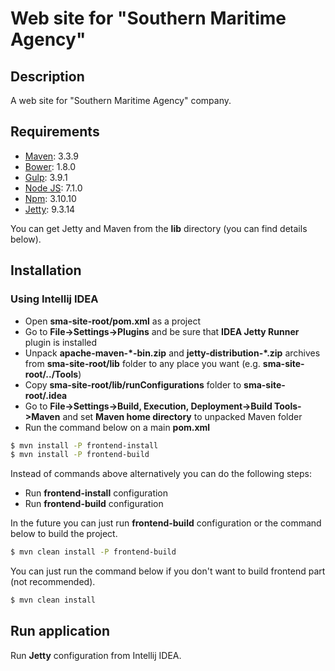 # Web site for "Southern Maritime Agency"

## Description

A web site for "Southern Maritime Agency" company.

## Requirements

  - [Maven](https://maven.apache.org/): 3.3.9
  - [Bower](https://bower.io/): 1.8.0
  - [Gulp](http://gulpjs.com/): 3.9.1
  - [Node JS](http://nodejs.ru/): 7.1.0
  - [Npm](https://www.npmjs.com/): 3.10.10
  - [Jetty](http://www.eclipse.org/jetty/): 9.3.14

You can get Jetty and Maven from the **lib** directory (you can find details below).

## Installation

### Using Intellij IDEA
- Open **sma-site-root/pom.xml** as a project
- Go to **File->Settings->Plugins** and be sure that **IDEA Jetty Runner** plugin is installed
- Unpack **apache-maven-\*-bin.zip** and **jetty-distribution-\*.zip** archives from **sma-site-root/lib** folder to any place you want (e.g. **sma-site-root/../Tools**)
- Copy **sma-site-root/lib/runConfigurations** folder to **sma-site-root/.idea**
- Go to **File->Settings->Build, Execution, Deployment->Build Tools->Maven** and set **Maven home directory** to unpacked Maven folder
- Run the command below on a main **pom.xml**
```sh
$ mvn install -P frontend-install
$ mvn install -P frontend-build
```
Instead of commands above alternatively you can do the following steps:
- Run **frontend-install** configuration
- Run **frontend-build** configuration

In the future you can just run **frontend-build** configuration or the command below to build the project.
```sh
$ mvn clean install -P frontend-build
```
You can just run the command below if you don't want to build frontend part (not recommended).
```sh
$ mvn clean install
```

## Run application

Run **Jetty** configuration from Intellij IDEA.